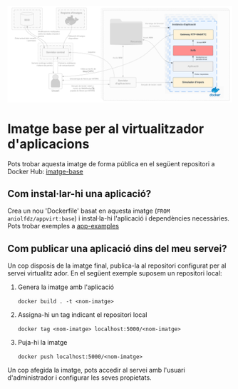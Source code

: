 ![Arquitectura](/docs/images/appcontainer.png)

# Imatge base per al virtualitzador d'aplicacions
Pots trobar aquesta imatge de forma pública en el següent repositori a Docker Hub: [imatge-base](https://hub.docker.com/layers/aniolfdz/appvirt/base/images/sha256-d0b92acddb3df6aa38dd371bd4325f07c01daf591494b0294599a1304f93b761?context=explore)

## Com instal·lar-hi una aplicació?
Crea un nou 'Dockerfile' basat en aquesta imatge (`FROM aniolfdz/appvirt:base`) i instal·la-hi l'aplicació i dependències necessàries.
Pots trobar exemples a [app-examples](./app-examples/)


## Com publicar una aplicació dins del meu servei?
Un cop disposis de la imatge final, publica-la al repositori configurat per al servei virtualitz ador.
En el següent exemple suposem un repositori local:

1. Genera la imatge amb l'aplicació

    `docker build . -t <nom-imatge>`

2. Assigna-hi un tag indicant el repositori local

    `docker tag <nom-imatge> localhost:5000/<nom-imatge>`

3. Puja-hi la imatge

    `docker push localhost:5000/<nom-imatge>`

Un cop afegida la imatge, pots accedir al servei amb l'usuari d'administrador i configurar les seves propietats.